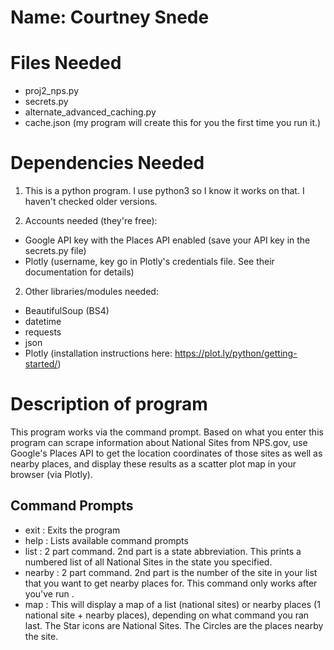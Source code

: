 # Name: Courtney Snede

# Files Needed

- proj2_nps.py
- secrets.py
- alternate_advanced_caching.py
- cache.json (my program will create this for you the first time you run it.)

# Dependencies Needed

1. This is a python program. I use python3 so I know it works on that. I haven't checked older versions.

2. Accounts needed (they're free):
 - Google API key with the Places API enabled (save your API key in the secrets.py file)
 - Plotly (username, key go in Plotly's credentials file. See their documentation for details)

2. Other libraries/modules needed:
 - BeautifulSoup (BS4)
 - datetime  
 - requests
 - json
 - Plotly (installation instructions here: https://plot.ly/python/getting-started/)

# Description of program

This program works via the command prompt. Based on what you enter this program can scrape information about National Sites from NPS.gov, use Google's Places API to get the location coordinates of those sites as well as nearby places, and display these results as a scatter plot map in your browser (via Plotly).

## Command Prompts

- exit : Exits the program
- help : Lists available command prompts
- list : 2 part command. 2nd part is a state abbreviation. This prints a numbered list of all National Sites in the state you specified.
- nearby : 2 part command. 2nd part is the number of the site in your list that you want to get nearby places for. This command only works after you've run <list>.
- map : This will display a map of a list (national sites) or nearby places (1 national site + nearby places), depending on what command you ran last. The Star icons are National Sites. The Circles are the places nearby the site.
